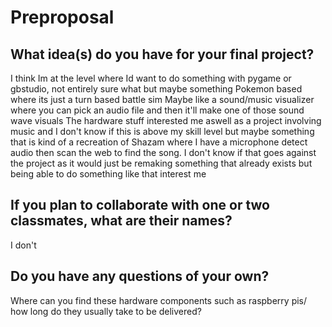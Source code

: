 # Preproposal

## What idea(s) do you have for your final project?

I think Im at the level where Id want to do something with pygame or gbstudio, not entirely sure what but maybe something Pokemon based where its just a turn based battle sim
Maybe like a sound/music visualizer where you can pick an audio file and then it'll make one of those sound wave visuals 
The hardware stuff interested me aswell as a project involving music and I don't know if this is above my skill level but maybe something that is kind of a recreation of Shazam where I have a microphone detect audio then scan the web to find the song. I don't know if that goes against the project as it would just be remaking something that already exists but being able to do something like that interest me 

## If you plan to collaborate with one or two classmates, what are their names?

I don't 

## Do you have any questions of your own?

Where can you find these hardware components such as raspberry pis/ how long do they usually take to be delivered?


